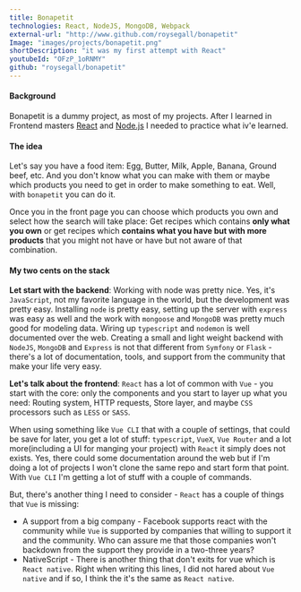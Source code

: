```yaml
---
title: Bonapetit
technologies: React, NodeJS, MongoDB, Webpack
external-url: "http://www.github.com/roysegall/bonapetit"
Image: "images/projects/bonapetit.png"
shortDescription: "it was my first attempt with React"
youtubeId: "OFzP_1oRNMY"
github: "roysegall/bonapetit"
---
```

#### Background
Bonapetit is a dummy project, as most of my projects. After I learned in Frontend masters 
[React](https://frontendmasters.com/courses/complete-react-v4/) and 
[Node.js](https://frontendmasters.com/courses/node-js/) I 
needed to practice what iv'e learned.

#### The idea
Let's say you have a food item: Egg, Butter, Milk, Apple, Banana, Ground beef, etc. And you don't know what you can make
with them or maybe which products you need to get in order to make something to eat. Well, with `bonapetit` you can do 
it. 

Once you in the front page you can choose which products you own and select how the search will take place: Get recipes
which contains **only what you own** or get recipes which **contains what you have but with more products** that you 
might not have or have but not aware of that combination.

#### My two cents on the stack

**Let start with the backend**: Working with node was pretty nice. Yes, it's `JavaScript`, not my favorite language in the 
world, but the development was pretty easy. Installing `node` is pretty easy, setting up the server with `express` was 
easy as well and the work with `mongoose` and `MongoDB` was pretty much good for modeling data. Wiring up `typescript` 
and `nodemon` is well documented over the web. Creating a small and light weight backend with `NodeJS`, `MongoDB` and 
`Express` is not that different from `Symfony` or `Flask` - there's a lot of documentation, tools, and support from the
community that make your life very easy.

**Let's talk about the frontend**: `React` has a lot of common with `Vue` - you start with the core: only the components
and you start to layer up what you need: Routing system, HTTP requests, Store layer, and maybe `CSS` processors such as
`LESS` or `SASS`. 

When using something like `Vue CLI` that with a couple of settings, that could be save for later, you get a lot of 
stuff: `typescript`, `VueX`, `Vue Router` and a lot more(including a UI for manging your project) with `React` it simply 
does not exists. Yes, there could some documentation around the web but if I'm doing a lot of projects I won't clone
the same repo and start form that point. With `Vue CLI` I'm getting a lot of stuff with a couple of commands.

But, there's another thing I need to consider - `React` has a couple of things that `Vue` is missing:

* A support from a big company - Facebook supports react with the community while `Vue` is supported by companies that
willing to support it and the community. Who can assure me that those companies won't backdown from the support they 
provide in a two-three years?
* NativeScript - There is another thing that don't exits for vue which is `React native`. Right when writing this lines,
I did not hared about `Vue native` and if so, I think the it's the same as `React native`.

